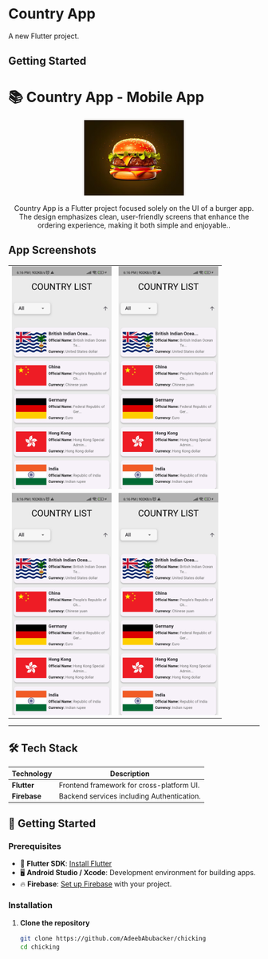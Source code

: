 # Country App

A new Flutter project.

## Getting Started

# 📚 Country App - Mobile App

<div align="center">
  <img src="https://github.com/AdeebAbubacker/chicking/blob/main/assets/logo/app%20logo.png" alt="SchoolConnect Logo" width="200"/>
  <p>Country App is a Flutter project focused solely on the UI of a burger app. The design emphasizes clean, user-friendly screens that enhance the ordering experience, making it both simple and enjoyable..</p>
</div>

## App Screenshots

<div align="center">
  <table>
    <tr>
      <td>
        <img src="https://raw.githubusercontent.com/AdeebAbubacker/country_list/refs/heads/main/assets/1000205937.jpg" alt="Screen 1" width="200"/>
      </td>
      <td>
        <img src="https://raw.githubusercontent.com/AdeebAbubacker/country_list/refs/heads/main/assets/1000205937.jpg" alt="Screen 2" width="200"/>
      </td>
    </tr>
    <tr>
      <td>
        <img src="https://raw.githubusercontent.com/AdeebAbubacker/country_list/refs/heads/main/assets/1000205937.jpg" alt="Screen 3" width="200"/>
      </td>
      <td>
        <img src="https://raw.githubusercontent.com/AdeebAbubacker/country_list/refs/heads/main/assets/1000205937.jpg" alt="Screen 4" width="200"/>
      </td>
    </tr>
  </table>
</div>

---

## 🛠️ Tech Stack

| Technology    | Description                                    |
| ------------- | ---------------------------------------------- |
| **Flutter**   | Frontend framework for cross-platform UI.      |
| **Firebase**  | Backend services including Authentication.     |


## 🚀 Getting Started

### Prerequisites

- 📱 **Flutter SDK**: [Install Flutter](https://flutter.dev/docs/get-started/install)
- 🖥️ **Android Studio / Xcode**: Development environment for building apps.
- 🔥 **Firebase**: [Set up Firebase](https://firebase.google.com/docs/flutter/setup) with your project.

### Installation

1. **Clone the repository**

   ```bash
   git clone https://github.com/AdeebAbubacker/chicking
   cd chicking

   ```
